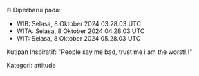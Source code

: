 ⏰ Diperbarui pada:
- WIB: Selasa, 8 Oktober 2024 03.28.03 UTC
- WITA: Selasa, 8 Oktober 2024 04.28.03 UTC
- WIT: Selasa, 8 Oktober 2024 05.28.03 UTC

Kutipan Inspiratif:
"People say me bad, trust me i am the worst!!!"


Kategori: attitude

